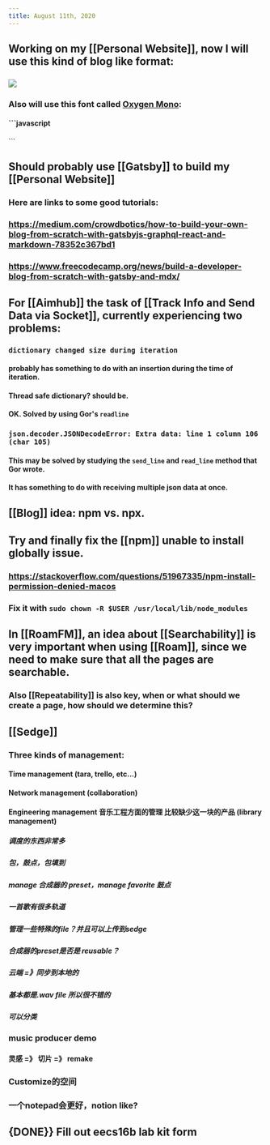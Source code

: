 ```yaml
---
title: August 11th, 2020
---
```


## Working on my [[Personal Website]], now I will use this kind of blog like format:
### ![](https://firebasestorage.googleapis.com/v0/b/firescript-577a2.appspot.com/o/imgs%2Fapp%2Fjialin-wu-roam%2FGaJwIQDThe.png?alt=media&token=288b0711-e9cb-4b58-ad83-8139c68d6725)

### Also will use this font called [Oxygen Mono](https://fonts.google.com/specimen/Oxygen+Mono?category=Monospace&preview.text=About&preview.text_type=custom&sidebar.open=true&selection.family=Oxygen+Mono):
#### ```javascript
<style>
@import url('https://fonts.googleapis.com/css2?family=Oxygen+Mono&display=swap');
</style>```

## Should probably use [[Gatsby]] to build my [[Personal Website]]
### Here are links to some good tutorials:

### https://medium.com/crowdbotics/how-to-build-your-own-blog-from-scratch-with-gatsbyjs-graphql-react-and-markdown-78352c367bd1

### https://www.freecodecamp.org/news/build-a-developer-blog-from-scratch-with-gatsby-and-mdx/

## For [[Aimhub]] the task of [[Track Info and Send Data via Socket]], currently experiencing two problems:
### `dictionary changed size during iteration`
#### probably has something to do with an insertion during the time of iteration.

#### Thread safe dictionary? should be.

#### OK. Solved by using Gor's `readline`

### `json.decoder.JSONDecodeError: Extra data: line 1 column 106 (char 105)`
#### This may be solved by studying the `send_line` and `read_line` method that Gor wrote.

#### It has something to do with receiving multiple json data at once.

## [[Blog]] idea: npm vs. npx.

## Try and finally fix the [[npm]] unable to install globally issue.
### https://stackoverflow.com/questions/51967335/npm-install-permission-denied-macos

### Fix it with `sudo chown -R $USER /usr/local/lib/node_modules`

## In [[RoamFM]], an idea about [[Searchability]] is very important when using [[Roam]], since we need to make sure that all the pages are searchable.
### Also [[Repeatability]] is also key, when or what should we create a page, how should we determine this?

## [[Sedge]]
### Three kinds of management:
#### Time management (tara, trello, etc...)

#### Network management (collaboration)

#### **Engineering management 音乐工程方面的管理** 比较缺少这一块的产品 (library management)
##### 调度的东西非常多

##### 包，鼓点，包填到

##### manage 合成器的 preset，manage favorite 鼓点

##### 一首歌有很多轨道

##### 管理一些特殊的file？并且可以上传到sedge

##### 合成器的preset是否是 reusable？

##### 云端 =》同步到本地的

##### 基本都是.wav file 所以很不错的

##### 可以分类

### music producer demo
#### 灵感 =》 切片 =》 remake

### Customize的空间

### 一个notepad会更好，notion like?

## {DONE}} Fill out eecs16b lab kit form
